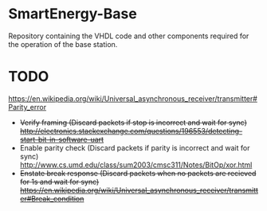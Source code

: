 # SmartEnergy-Base
Repository containing the VHDL code and other components required for the operation of the base station.

# TODO
https://en.wikipedia.org/wiki/Universal_asynchronous_receiver/transmitter#Parity_error
- <s>Verify framing (Discard packets if stop is incorrect and wait for sync)
http://electronics.stackexchange.com/questions/196553/detecting-start-bit-in-software-uart</s>
- Enable parity check (Discard packets if parity is incorrect and wait for sync)
http://www.cs.umd.edu/class/sum2003/cmsc311/Notes/BitOp/xor.html
- <s>Enstate break response (Discard packets when no packets are recieved for 1s and wait for sync)
https://en.wikipedia.org/wiki/Universal_asynchronous_receiver/transmitter#Break_condition</s>
